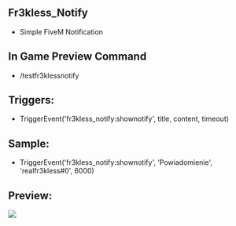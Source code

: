 ## Fr3kless_Notify
- Simple FiveM Notification
## In Game Preview Command
- /testfr3klessnotify
## Triggers:
- TriggerEvent('fr3kless_notify:shownotify', title, content, timeout)
## Sample:
- TriggerEvent('fr3kless_notify:shownotify', 'Powiadomienie', 'realfr3kless#0', 6000)
## Preview:
<img src="https://cdn.discordapp.com/attachments/1188126533408272384/1188158550678175784/image.png?ex=659981e1&is=65870ce1&hm=30b90c6b5da9f9874fc7f9cf51ebf4d3b04e314211fd61b11eeeb94deefd764f&">
